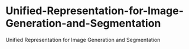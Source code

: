 # Unified-Representation-for-Image-Generation-and-Segmentation
Unified Representation for Image Generation and Segmentation
